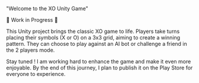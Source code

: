 "Welcome to the XO Unity Game"

🚧 Work in Progress 🚧

This Unity project brings the classic XO game to life. Players take turns placing their symbols (X or O) on a 3x3 grid, aiming to create a winning pattern. They can choose to play against an AI bot or challenge a friend in the 2 players mode.

Stay tuned ! I am working hard to enhance the game and make it even more enjoyable. By the end of this journey, I plan to publish it on the Play Store for everyone to experience.


